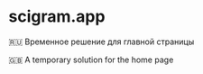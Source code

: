 # scigram.app

🇷🇺 Временное решение для главной страницы

🇬🇧 A temporary solution for the home page
